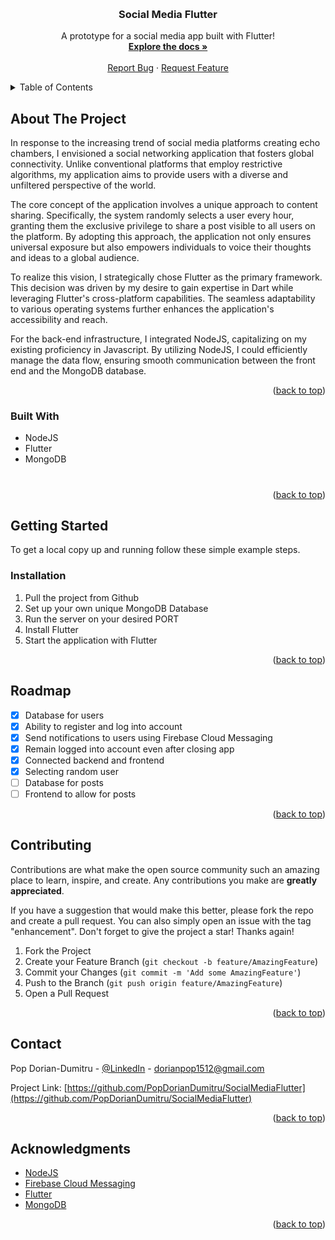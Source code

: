 <!-- Improved compatibility of back to top link: See: https://github.com/othneildrew/Best-README-Template/pull/73 -->

<a name="readme-top"></a>

<!--
*** Thanks for checking out the Best-README-Template. If you have a suggestion
*** that would make this better, please fork the repo and create a pull request
*** or simply open an issue with the tag "enhancement".
*** Don't forget to give the project a star!
*** Thanks again! Now go create something AMAZING! :D
-->

<!-- PROJECT SHIELDS -->
<!--
*** I'm using markdown "reference style" links for readability.
*** Reference links are enclosed in brackets [ ] instead of parentheses ( ).
*** See the bottom of this document for the declaration of the reference variables
*** for contributors-url, forks-url, etc. This is an optional, concise syntax you may use.
*** https://www.markdownguide.org/basic-syntax/#reference-style-links
-->

<!-- PROJECT LOGO -->
<br />
<div align="center">

  <h3 align="center">Social Media Flutter</h3>

  <p align="center">
    A prototype for a social media app built with Flutter!
    <br />
    <a href="https://github.com/PopDorianDumitru/SocialMediaFlutter"><strong>Explore the docs »</strong></a>
    <br />
    <br />
    <a href="https://github.com/PopDorianDumitru/SocialMediaFlutter/issues">Report Bug</a>
    ·
    <a href="https://github.com/PopDorianDumitru/SocialMediaFlutter/issues">Request Feature</a>
  </p>
</div>

<!-- TABLE OF CONTENTS -->
<details>
  <summary>Table of Contents</summary>
  <ol>
    <li>
      <a href="#about-the-project">About The Project</a>
      <ul>
        <li><a href="#built-with">Built With</a></li>
      </ul>
    </li>
    <li>
      <a href="#getting-started">Getting Started</a>
      <ul>
        <li><a href="#installation">Installation</a></li>
      </ul>
    </li>
    <li><a href="#roadmap">Roadmap</a></li>
    <li><a href="#contributing">Contributing</a></li>
    <li><a href="#contact">Contact</a></li>
    <li><a href="#acknowledgments">Acknowledgments</a></li>
  </ol>
</details>

<!-- ABOUT THE PROJECT -->

## About The Project

In response to the increasing trend of social media platforms creating echo chambers, I envisioned a social networking application that fosters global connectivity. Unlike conventional platforms that employ restrictive algorithms, my application aims to provide users with a diverse and unfiltered perspective of the world.

The core concept of the application involves a unique approach to content sharing. Specifically, the system randomly selects a user every hour, granting them the exclusive privilege to share a post visible to all users on the platform. By adopting this approach, the application not only ensures universal exposure but also empowers individuals to voice their thoughts and ideas to a global audience.


To realize this vision, I strategically chose Flutter as the primary framework. This decision was driven by my desire to gain expertise in Dart while leveraging Flutter's cross-platform capabilities. The seamless adaptability to various operating systems further enhances the application's accessibility and reach.

For the back-end infrastructure, I integrated NodeJS, capitalizing on my existing proficiency in Javascript. By utilizing NodeJS, I could efficiently manage the data flow, ensuring smooth communication between the front end and the MongoDB database.

<p align="right">(<a href="#readme-top">back to top</a>)</p>

### Built With

- NodeJS
- Flutter
- MongoDB

#

<p align="right">(<a href="#readme-top">back to top</a>)</p>

<!-- GETTING STARTED -->

## Getting Started

To get a local copy up and running follow these simple example steps.

### Installation

1. Pull the project from Github
2. Set up your own unique MongoDB Database
3. Run the server on your desired PORT
4. Install Flutter
5. Start the application with Flutter

<p align="right">(<a href="#readme-top">back to top</a>)</p>

<!-- USAGE EXAMPLES -->

## Roadmap

- [x] Database for users
- [x] Ability to register and log into account
- [x] Send notifications to users using Firebase Cloud Messaging
- [x] Remain logged into account even after closing app
- [x] Connected backend and frontend
- [x] Selecting random user
- [ ] Database for posts
- [ ] Frontend to allow for posts

<p align="right">(<a href="#readme-top">back to top</a>)</p>

<!-- CONTRIBUTING -->

## Contributing

Contributions are what make the open source community such an amazing place to learn, inspire, and create. Any contributions you make are **greatly appreciated**.

If you have a suggestion that would make this better, please fork the repo and create a pull request. You can also simply open an issue with the tag "enhancement".
Don't forget to give the project a star! Thanks again!

1. Fork the Project
2. Create your Feature Branch (`git checkout -b feature/AmazingFeature`)
3. Commit your Changes (`git commit -m 'Add some AmazingFeature'`)
4. Push to the Branch (`git push origin feature/AmazingFeature`)
5. Open a Pull Request

<p align="right">(<a href="#readme-top">back to top</a>)</p>

<!-- CONTACT -->

## Contact

Pop Dorian-Dumitru - [@LinkedIn](https://www.linkedin.com/in/pop-dorian-738290256/) - dorianpop1512@gmail.com

Project Link: [https://github.com/PopDorianDumitru/SocialMediaFlutter](https://github.com/PopDorianDumitru/SocialMediaFlutter)

<p align="right">(<a href="#readme-top">back to top</a>)</p>

<!-- ACKNOWLEDGMENTS -->

## Acknowledgments

- [NodeJS](https://nodejs.org/enm)
- [Firebase Cloud Messaging](https://firebase.google.com/docs/cloud-messaging)
- [Flutter](https://flutter.dev/)
- [MongoDB](https://www.mongodb.com/)

<p align="right">(<a href="#readme-top">back to top</a>)</p>

<!-- MARKDOWN LINKS & IMAGES -->
<!-- https://www.markdownguide.org/basic-syntax/#reference-style-links -->

[MongoDB.com]: https://www.mongodb.com/
[Node.com]: https://nodejs.org/en
[Flutter.com]: https://flutter.dev/
[contributors-shield]: https://img.shields.io/github/contributors/othneildrew/Best-README-Template.svg?style=for-the-badge
[contributors-url]: https://github.com/othneildrew/Best-README-Template/graphs/contributors
[forks-shield]: https://img.shields.io/github/forks/othneildrew/Best-README-Template.svg?style=for-the-badge
[forks-url]: https://github.com/othneildrew/Best-README-Template/network/members
[stars-shield]: https://img.shields.io/github/stars/othneildrew/Best-README-Template.svg?style=for-the-badge
[stars-url]: https://github.com/othneildrew/Best-README-Template/stargazers
[issues-shield]: https://img.shields.io/github/issues/othneildrew/Best-README-Template.svg?style=for-the-badge
[issues-url]: https://github.com/othneildrew/Best-README-Template/issues
[license-shield]: https://img.shields.io/github/license/othneildrew/Best-README-Template.svg?style=for-the-badge
[license-url]: https://github.com/othneildrew/Best-README-Template/blob/master/LICENSE.txt
[linkedin-shield]: https://img.shields.io/badge/-LinkedIn-black.svg?style=for-the-badge&logo=linkedin&colorB=555
[linkedin-url]: https://linkedin.com/in/othneildrew
[product-screenshot]: images/screenshot.png
[Next.js]: https://img.shields.io/badge/next.js-000000?style=for-the-badge&logo=nextdotjs&logoColor=white
[Next-url]: https://nextjs.org/
[React.js]: https://img.shields.io/badge/React-20232A?style=for-the-badge&logo=react&logoColor=61DAFB
[React-url]: https://reactjs.org/
[Vue.js]: https://img.shields.io/badge/Vue.js-35495E?style=for-the-badge&logo=vuedotjs&logoColor=4FC08D
[Vue-url]: https://vuejs.org/
[Angular.io]: https://img.shields.io/badge/Angular-DD0031?style=for-the-badge&logo=angular&logoColor=white
[Angular-url]: https://angular.io/
[Svelte.dev]: https://img.shields.io/badge/Svelte-4A4A55?style=for-the-badge&logo=svelte&logoColor=FF3E00
[Svelte-url]: https://svelte.dev/
[Laravel.com]: https://img.shields.io/badge/Laravel-FF2D20?style=for-the-badge&logo=laravel&logoColor=white
[Laravel-url]: https://laravel.com
[Bootstrap.com]: https://img.shields.io/badge/Bootstrap-563D7C?style=for-the-badge&logo=bootstrap&logoColor=white
[Bootstrap-url]: https://getbootstrap.com
[JQuery.com]: https://img.shields.io/badge/jQuery-0769AD?style=for-the-badge&logo=jquery&logoColor=white
[JQuery-url]: https://jquery.com
